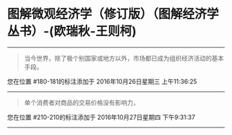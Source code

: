 # 图解微观经济学（修订版）（图解经济学丛书）-(欧瑞秋-王则柯)

---

> 当今世界，除了极个别国家或地方以外，市场都已成为组织经济活动的基本手段。

您在位置 #180-181的标注添加于 2016年10月26日星期三 上午11:36:25

---

> 单个消费者对商品的交易价格没有影响力，

您在位置 #210-210的标注添加于 2016年10月27日星期四 下午9:31:37

---


